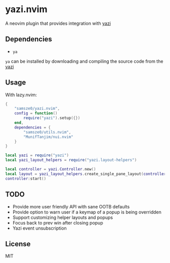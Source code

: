 # yazi.nvim

A neovim plugin that provides integration with [yazi](https://github.com/sxyazi/yazi)

## Dependencies

- `ya`

`ya` can be installed by downloading and compiling the source code from the [yazi]()

## Usage

With lazy.nvim:
```lua
{
    "samsze0/yazi.nvim",
    config = function()
        require("yazi").setup({})
    end,
    dependencies = {
        "samsze0/utils.nvim",
        "MunifTanjim/nui.nvim"
    }
}
```

```lua
local yazi = require("yazi")
local yazi_layout_helpers = require("yazi.layout-helpers")

local controller = yazi.Controller.new()
local layout = yazi_layout_helpers.create_single_pane_layout(controller, {})
controller:start()
```

## TODO

- Provide more user friendly API with sane OOTB defaults
- Provide option to warn user if a keymap of a popup is being overridden
- Support customizing helper layouts and popups
- Focus back to prev win after closing popup
- Yazi event unsubscription

## License

MIT
